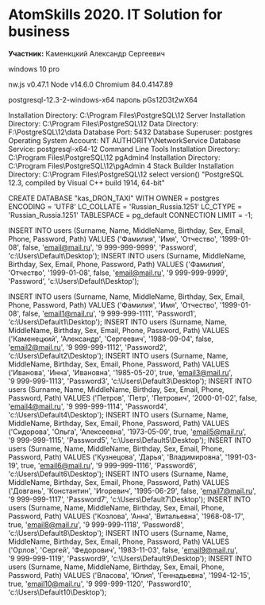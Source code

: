 # AtomSkills 2020. IT Solution for business

**Участник:** Каменкцкий Александр Сергеевич

windows 10 pro

nw.js     v0.47.1
Node      v14.6.0
Chromium  84.0.4147.89

postgresql-12.3-2-windows-x64
пароль
pGs12D3t2wX64

Installation Directory:                     C:\Program Files\PostgreSQL\12
Server Installation Directory:              C:\Program Files\PostgreSQL\12
Data Directory:                             F:\PostgreSQL\12\data
Database Port:                              5432
Database Superuser:                         postgres
Operating System Account:                   NT AUTHORITY\NetworkService
Database Service:                           postgresql-x64-12
Command Line Tools Installation Directory:  C:\Program Files\PostgreSQL\12
pgAdmin4 Installation Directory:            C:\Program Files\PostgreSQL\12\pgAdmin 4
Stack Builder Installation Directory:       C:\Program Files\PostgreSQL\12
select version() "PostgreSQL 12.3, compiled by Visual C++ build 1914, 64-bit"

CREATE DATABASE "kas_DRON_TAXI"
    WITH 
    OWNER = postgres
    ENCODING = 'UTF8'
    LC_COLLATE = 'Russian_Russia.1251'
    LC_CTYPE = 'Russian_Russia.1251'
    TABLESPACE = pg_default
    CONNECTION LIMIT = -1;

INSERT INTO users (Surname, Name, MiddleName, Birthday, Sex, Email, Phone, Password, Path) VALUES ('Фамилия', 'Имя', 'Отчество', '1999-01-08', false, 'email@mail.ru', '9 999-999-9999', 'Password', 'c:\Users\Default\Desktop\');
INSERT INTO users (Surname, MiddleName, Birthday, Sex, Email, Phone, Password, Path) VALUES ('Фамилия', 'Отчество', '1999-01-08', false, 'email@mail.ru', '9 999-999-9999', 'Password', 'c:\Users\Default\Desktop\');

INSERT INTO users (Surname, Name, MiddleName, Birthday, Sex, Email, Phone, Password, Path) VALUES ('Фамилия', 'Имя', 'Отчество', '1999-01-08', false, 'email1@mail.ru', '9 999-999-1111', 'Password1', 'c:\Users\Default1\Desktop\');
INSERT INTO users (Surname, Name, MiddleName, Birthday, Sex, Email, Phone, Password, Path) VALUES ('Каменецкий', 'Александр', 'Сергеевич', '1988-09-04', false, 'email2@mail.ru', '9 999-999-1112', 'Password2', 'c:\Users\Default2\Desktop\');
INSERT INTO users (Surname, Name, MiddleName, Birthday, Sex, Email, Phone, Password, Path) VALUES ('Иванова', 'Инна', 'Ивановна', '1985-05-20', true, 'email3@mail.ru', '9 999-999-1113', 'Password3', 'c:\Users\Default3\Desktop\');
INSERT INTO users (Surname, Name, MiddleName, Birthday, Sex, Email, Phone, Password, Path) VALUES ('Петров', 'Петр', 'Петрович', '2000-01-02', false, 'email4@mail.ru', '9 999-999-1114', 'Password4', 'c:\Users\Default4\Desktop\');
INSERT INTO users (Surname, Name, MiddleName, Birthday, Sex, Email, Phone, Password, Path) VALUES ('Сидорова', 'Ольга', 'Алексеевна', '1973-05-09', true, 'email5@mail.ru', '9 999-999-1115', 'Password5', 'c:\Users\Default5\Desktop\');
INSERT INTO users (Surname, Name, MiddleName, Birthday, Sex, Email, Phone, Password, Path) VALUES ('Кузнецова', 'Дарья', 'Владимировна', '1991-03-19', true, 'email6@mail.ru', '9 999-999-1116', 'Password6', 'c:\Users\Default6\Desktop\');
INSERT INTO users (Surname, Name, MiddleName, Birthday, Sex, Email, Phone, Password, Path) VALUES ('Довгань', 'Константин', 'Игоревич', '1995-06-29', false, 'email7@mail.ru', '9 999-999-1117', 'Password7', 'c:\Users\Default7\Desktop\');
INSERT INTO users (Surname, Name, MiddleName, Birthday, Sex, Email, Phone, Password, Path) VALUES ('Козлова', 'Анна', 'Витальевна', '1968-08-17', true, 'email8@mail.ru', '9 999-999-1118', 'Password8', 'c:\Users\Default8\Desktop\');
INSERT INTO users (Surname, Name, MiddleName, Birthday, Sex, Email, Phone, Password, Path) VALUES ('Орлов', 'Сергей', 'Федорович', '1983-11-03', false, 'email9@mail.ru', '9 999-999-1119', 'Password9', 'c:\Users\Default9\Desktop\');
INSERT INTO users (Surname, Name, MiddleName, Birthday, Sex, Email, Phone, Password, Path) VALUES ('Власова', 'Юлия', 'Геннадьевна', '1994-12-15', true, 'email10@mail.ru', '9 999-999-1120', 'Password10', 'c:\Users\Default10\Desktop\');

